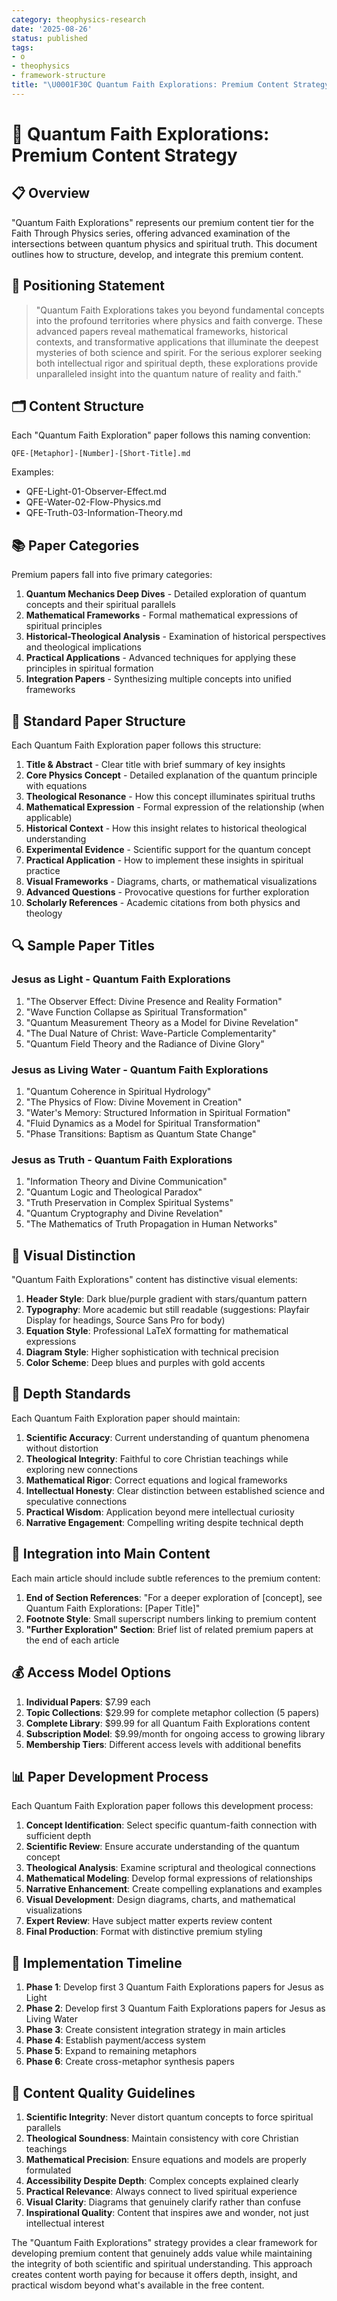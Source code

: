 ```yaml
---
category: theophysics-research
date: '2025-08-26'
status: published
tags:
- o
- theophysics
- framework-structure
title: "\U0001F30C Quantum Faith Explorations: Premium Content Strategy"
---
```

   
# 🌌 Quantum Faith Explorations: Premium Content Strategy   
   
## 📋 Overview   
   
"Quantum Faith Explorations" represents our premium content tier for the Faith Through Physics series, offering advanced examination of the intersections between quantum physics and spiritual truth. This document outlines how to structure, develop, and integrate this premium content.   
   
## 🎯 Positioning Statement   
   
> "Quantum Faith Explorations takes you beyond fundamental concepts into the profound territories where physics and faith converge. These advanced papers reveal mathematical frameworks, historical contexts, and transformative applications that illuminate the deepest mysteries of both science and spirit. For the serious explorer seeking both intellectual rigor and spiritual depth, these explorations provide unparalleled insight into the quantum nature of reality and faith."   
   
## 🗂️ Content Structure   
   
Each "Quantum Faith Exploration" paper follows this naming convention:   
   
```
QFE-[Metaphor]-[Number]-[Short-Title].md
```
   
   
Examples:   
   
- QFE-Light-01-Observer-Effect.md   
- QFE-Water-02-Flow-Physics.md   
- QFE-Truth-03-Information-Theory.md   
   
## 📚 Paper Categories   
   
Premium papers fall into five primary categories:   
   
1. **Quantum Mechanics Deep Dives** - Detailed exploration of quantum concepts and their spiritual parallels   
2. **Mathematical Frameworks** - Formal mathematical expressions of spiritual principles   
3. **Historical-Theological Analysis** - Examination of historical perspectives and theological implications   
4. **Practical Applications** - Advanced techniques for applying these principles in spiritual formation   
5. **Integration Papers** - Synthesizing multiple concepts into unified frameworks   
   
## 📄 Standard Paper Structure   
   
Each Quantum Faith Exploration paper follows this structure:   
   
1. **Title & Abstract** - Clear title with brief summary of key insights   
2. **Core Physics Concept** - Detailed explanation of the quantum principle with equations   
3. **Theological Resonance** - How this concept illuminates spiritual truths   
4. **Mathematical Expression** - Formal expression of the relationship (when applicable)   
5. **Historical Context** - How this insight relates to historical theological understanding   
6. **Experimental Evidence** - Scientific support for the quantum concept   
7. **Practical Application** - How to implement these insights in spiritual practice   
8. **Visual Frameworks** - Diagrams, charts, or mathematical visualizations   
9. **Advanced Questions** - Provocative questions for further exploration   
10. **Scholarly References** - Academic citations from both physics and theology   
   
## 🔍 Sample Paper Titles   
   
### Jesus as Light - Quantum Faith Explorations   
1. "The Observer Effect: Divine Presence and Reality Formation"   
2. "Wave Function Collapse as Spiritual Transformation"   
3. "Quantum Measurement Theory as a Model for Divine Revelation"   
4. "The Dual Nature of Christ: Wave-Particle Complementarity"   
5. "Quantum Field Theory and the Radiance of Divine Glory"   
   
### Jesus as Living Water - Quantum Faith Explorations   
1. "Quantum Coherence in Spiritual Hydrology"   
2. "The Physics of Flow: Divine Movement in Creation"   
3. "Water's Memory: Structured Information in Spiritual Formation"   
4. "Fluid Dynamics as a Model for Spiritual Transformation"   
5. "Phase Transitions: Baptism as Quantum State Change"   
   
### Jesus as Truth - Quantum Faith Explorations   
1. "Information Theory and Divine Communication"   
2. "Quantum Logic and Theological Paradox"   
3. "Truth Preservation in Complex Spiritual Systems"   
4. "Quantum Cryptography and Divine Revelation"   
5. "The Mathematics of Truth Propagation in Human Networks"   
   
## 🎨 Visual Distinction   
   
"Quantum Faith Explorations" content has distinctive visual elements:   
   
1. **Header Style**: Dark blue/purple gradient with stars/quantum pattern   
2. **Typography**: More academic but still readable (suggestions: Playfair Display for headings, Source Sans Pro for body)   
3. **Equation Style**: Professional LaTeX formatting for mathematical expressions   
4. **Diagram Style**: Higher sophistication with technical precision   
5. **Color Scheme**: Deep blues and purples with gold accents   
   
## 🧠 Depth Standards   
   
Each Quantum Faith Exploration paper should maintain:   
   
1. **Scientific Accuracy**: Current understanding of quantum phenomena without distortion   
2. **Theological Integrity**: Faithful to core Christian teachings while exploring new connections   
3. **Mathematical Rigor**: Correct equations and logical frameworks   
4. **Intellectual Honesty**: Clear distinction between established science and speculative connections   
5. **Practical Wisdom**: Application beyond mere intellectual curiosity   
6. **Narrative Engagement**: Compelling writing despite technical depth   
   
## 🔗 Integration into Main Content   
   
Each main article should include subtle references to the premium content:   
   
1. **End of Section References**: "For a deeper exploration of [concept], see Quantum Faith Explorations: [Paper Title]"   
2. **Footnote Style**: Small superscript numbers linking to premium content   
3. **"Further Exploration" Section**: Brief list of related premium papers at the end of each article   
   
## 💰 Access Model Options   
   
1. **Individual Papers**: $7.99 each   
2. **Topic Collections**: $29.99 for complete metaphor collection (5 papers)   
3. **Complete Library**: $99.99 for all Quantum Faith Explorations content   
4. **Subscription Model**: $9.99/month for ongoing access to growing library   
5. **Membership Tiers**: Different access levels with additional benefits   
   
## 📊 Paper Development Process   
   
Each Quantum Faith Exploration paper follows this development process:   
   
1. **Concept Identification**: Select specific quantum-faith connection with sufficient depth   
2. **Scientific Review**: Ensure accurate understanding of the quantum concept   
3. **Theological Analysis**: Examine scriptural and theological connections   
4. **Mathematical Modeling**: Develop formal expressions of relationships   
5. **Narrative Enhancement**: Create compelling explanations and examples   
6. **Visual Development**: Design diagrams, charts, and mathematical visualizations   
7. **Expert Review**: Have subject matter experts review content   
8. **Final Production**: Format with distinctive premium styling   
   
## 🚀 Implementation Timeline   
   
1. **Phase 1**: Develop first 3 Quantum Faith Explorations papers for Jesus as Light   
2. **Phase 2**: Develop first 3 Quantum Faith Explorations papers for Jesus as Living Water   
3. **Phase 3**: Create consistent integration strategy in main articles   
4. **Phase 4**: Establish payment/access system   
5. **Phase 5**: Expand to remaining metaphors   
6. **Phase 6**: Create cross-metaphor synthesis papers   
   
## 📝 Content Quality Guidelines   
   
1. **Scientific Integrity**: Never distort quantum concepts to force spiritual parallels   
2. **Theological Soundness**: Maintain consistency with core Christian teachings   
3. **Mathematical Precision**: Ensure equations and models are properly formulated   
4. **Accessibility Despite Depth**: Complex concepts explained clearly   
5. **Practical Relevance**: Always connect to lived spiritual experience   
6. **Visual Clarity**: Diagrams that genuinely clarify rather than confuse   
7. **Inspirational Quality**: Content that inspires awe and wonder, not just intellectual interest   
   
The "Quantum Faith Explorations" strategy provides a clear framework for developing premium content that genuinely adds value while maintaining the integrity of both scientific and spiritual understanding. This approach creates content worth paying for because it offers depth, insight, and practical wisdom beyond what's available in the free content.
